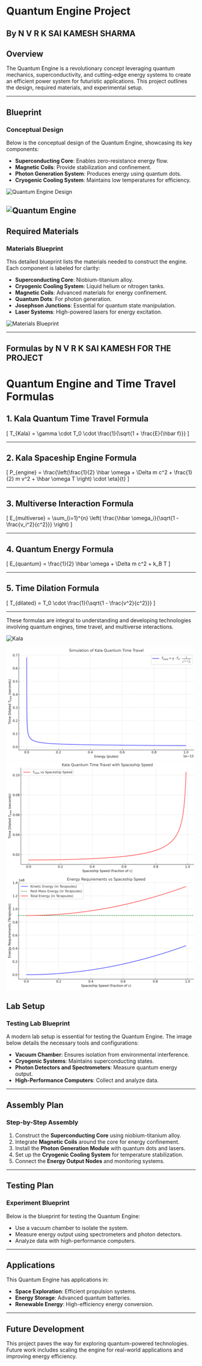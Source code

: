 # **Quantum Engine Project**
## By N V R K SAI KAMESH SHARMA

## **Overview**
The Quantum Engine is a revolutionary concept leveraging quantum mechanics, superconductivity, and cutting-edge energy systems to create an efficient power system for futuristic applications. This project outlines the design, required materials, and experimental setup.

---

## **Blueprint**
### Conceptual Design
Below is the conceptual design of the Quantum Engine, showcasing its key components:
- **Superconducting Core**: Enables zero-resistance energy flow.
- **Magnetic Coils**: Provide stabilization and confinement.
- **Photon Generation System**: Produces energy using quantum dots.
- **Cryogenic Cooling System**: Maintains low temperatures for efficiency.

![Quantum Engine Design](https://github.com/Kalasaikamesh944/QuantumEngine/blob/main/DALL%C2%B7E%202024-12-30%2010.06.25%20-%20A%20detailed%20technical%20sketch%20blueprint%20of%20a%20model%20showing%20materials%20required%20for%20constructing%20a%20quantum%20engine.%20The%20design%20includes%20a%20superconducting%20c.webp)

![Quantum Engine](https://github.com/Kalasaikamesh944/QuantumEngine/blob/main/DALL%C2%B7E%202024-12-30%2010.06.46%20-%20A%20conceptual%20sketch%20design%20of%20a%20quantum%20engine%20for%20futuristic%20applications.%20The%20design%20includes%20a%20cylindrical%20superconducting%20core%20surrounded%20by%20magne.webp)
---

## **Required Materials**
### Materials Blueprint
This detailed blueprint lists the materials needed to construct the engine. Each component is labeled for clarity:
- **Superconducting Core**: Niobium-titanium alloy.
- **Cryogenic Cooling System**: Liquid helium or nitrogen tanks.
- **Magnetic Coils**: Advanced materials for energy confinement.
- **Quantum Dots**: For photon generation.
- **Josephson Junctions**: Essential for quantum state manipulation.
- **Laser Systems**: High-powered lasers for energy excitation.

![Materials Blueprint](https://github.com/Kalasaikamesh944/QuantumEngine/blob/main/DALL%C2%B7E%202024-12-30%2010.13.10%20-%20A%20collection%20of%20individual%20materials%20required%20for%20constructing%20a%20quantum%20engine%2C%20each%20displayed%20with%20a%20clean%20and%20futuristic%20design.%20Include%20a%20niobium-.webp)

---

## Formulas by N V R K SAI KAMESH FOR THE PROJECT
# **Quantum Engine and Time Travel Formulas**

## **1. Kala Quantum Time Travel Formula**

\[
T_{Kala} = \gamma \cdot T_0 \cdot \frac{1}{\sqrt{1 + \frac{E}{\hbar f}}}
\]

---

## **2. Kala Spaceship Engine Formula**

\[
P_{engine} = \frac{\left(\frac{1}{2} \hbar \omega + \Delta m c^2 + \frac{1}{2} m v^2 + \hbar \omega T \right) \cdot \eta}{t}
\]

---

## **3. Multiverse Interaction Formula**

\[
E_{multiverse} = \sum_{i=1}^{n} \left( \frac{\hbar \omega_i}{\sqrt{1 - \frac{v_i^2}{c^2}}} \right)
\]

---

## **4. Quantum Energy Formula**

\[
E_{quantum} = \frac{1}{2} \hbar \omega + \Delta m c^2 + k_B T
\]

---

## **5. Time Dilation Formula**

\[
T_{dilated} = T_0 \cdot \frac{1}{\sqrt{1 - \frac{v^2}{c^2}}}
\]

---

These formulas are integral to understanding and developing technologies involving quantum engines, time travel, and multiverse interactions.

![Kala](https://github.com/Kalasaikamesh944/QuantumEngine/blob/main/DALL%C2%B7E%202024-12-30%2010.24.41%20-%20A%20futuristic%2C%20formula-based%20conceptual%20image%20illustrating%20Kala%20Quantum%20Time%20Travel%2C%20multiverse%20connection%2C%20and%20spaceship%20engine%20integration.%20The%20image.webp)

![](https://github.com/Kalasaikamesh944/QuantumEngine/blob/main/output%20(1).png)
![](https://github.com/Kalasaikamesh944/QuantumEngine/blob/main/output%20(2).png)
![](https://github.com/Kalasaikamesh944/QuantumEngine/blob/main/output%20(3).png)
## **Lab Setup**
### Testing Lab Blueprint
A modern lab setup is essential for testing the Quantum Engine. The image below details the necessary tools and configurations:
- **Vacuum Chamber**: Ensures isolation from environmental interference.
- **Cryogenic Systems**: Maintains superconducting states.
- **Photon Detectors and Spectrometers**: Measure quantum energy output.
- **High-Performance Computers**: Collect and analyze data.

---

## **Assembly Plan**
### Step-by-Step Assembly
1. Construct the **Superconducting Core** using niobium-titanium alloy.
2. Integrate **Magnetic Coils** around the core for energy confinement.
3. Install the **Photon Generation Module** with quantum dots and lasers.
4. Set up the **Cryogenic Cooling System** for temperature stabilization.
5. Connect the **Energy Output Nodes** and monitoring systems.

---

## **Testing Plan**
### Experiment Blueprint
Below is the blueprint for testing the Quantum Engine:
- Use a vacuum chamber to isolate the system.
- Measure energy output using spectrometers and photon detectors.
- Analyze data with high-performance computers.


---

## **Applications**
This Quantum Engine has applications in:
- **Space Exploration**: Efficient propulsion systems.
- **Energy Storage**: Advanced quantum batteries.
- **Renewable Energy**: High-efficiency energy conversion.

---

## **Future Development**
This project paves the way for exploring quantum-powered technologies. Future work includes scaling the engine for real-world applications and improving energy efficiency.

